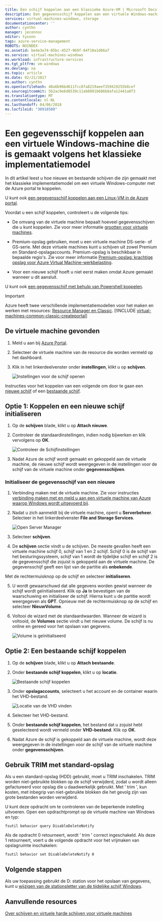 ```yaml
---
title: Een schijf koppelen aan een klassieke Azure-VM | Microsoft Docs
description: Een gegevensschijf koppelen aan een virtuele Windows-machine gemaakt met het klassieke implementatiemodel en het initialiseren.
services: virtual-machines-windows, storage
documentationcenter: ''
author: cynthn
manager: jeconnoc
editor: tysonn
tags: azure-service-management
ROBOTS: NOINDEX
ms.assetid: be4e3e74-05bc-4527-969f-84f10a1d66a7
ms.service: virtual-machines-windows
ms.workload: infrastructure-services
ms.tgt_pltfrm: vm-windows
ms.devlang: na
ms.topic: article
ms.date: 02/21/2017
ms.author: cynthn
ms.openlocfilehash: 48a6b96bd611fcc8fa8219aeef359419255b8cef
ms.sourcegitcommit: 5b2ac9e6d8539c11ab0891b686b8afa12441a8f3
ms.translationtype: MT
ms.contentlocale: nl-NL
ms.lasthandoff: 04/06/2018
ms.locfileid: "30918588"
---
```

# <a name="attach-a-data-disk-to-a-windows-virtual-machine-created-with-the-classic-deployment-model"></a>Een gegevensschijf koppelen aan een virtuele Windows-machine die is gemaakt volgens het klassieke implementatiemodel

In dit artikel leest u hoe nieuwe en bestaande schijven die zijn gemaakt met het klassieke implementatiemodel om een virtuele Windows-computer met de Azure portal te koppelen.



U kunt ook [een gegevensschijf koppelen aan een Linux-VM in de Azure portal](../../linux/attach-disk-portal.md).

Voordat u een schijf koppelen, controleert u de volgende tips:

* De omvang van de virtuele machine bepaalt hoeveel gegevensschijven die u kunt koppelen. Zie voor meer informatie [grootten voor virtuele machines](../../virtual-machines-windows-sizes.md?toc=%2fazure%2fvirtual-machines%2fwindows%2ftoc.json).

* Premium-opslag gebruiken, moet u een virtuele machine DS-serie- of GS-serie. Met deze virtuele machines kunt u schijven uit zowel Premium en Standard-opslagaccounts. Premium-opslag is beschikbaar in bepaalde regio's. Zie voor meer informatie [Premium-opslag: krachtige opslag voor Azure Virtual Machine-werkbelasting](../premium-storage.md?toc=%2fazure%2fvirtual-machines%2fwindows%2ftoc.json).

* Voor een nieuwe schijf hoeft u niet eerst maken omdat Azure gemaakt wanneer u dit aansluit.

U kunt ook [een gegevensschijf met behulp van Powershell koppelen](../../virtual-machines-windows-attach-disk-ps.md).

> [!IMPORTANT]
> Azure heeft twee verschillende implementatiemodellen voor het maken en werken met resources: [Resource Manager en Classic](../../../resource-manager-deployment-model.md).
> [!INCLUDE [virtual-machines-common-classic-createportal](../../../../includes/virtual-machines-classic-portal.md)]

## <a name="find-the-virtual-machine"></a>De virtuele machine gevonden
1. Meld u aan bij [Azure Portal](https://portal.azure.com/).
2. Selecteer de virtuele machine van de resource die worden vermeld op het dashboard.
3. Klik in het linkerdeelvenster onder **instellingen**, klikt u op **schijven**.

    ![Instellingen voor de schijf openen](./media/attach-disk/virtualmachinedisks.png)

Instructies voor het koppelen van een volgende om door te gaan een [nieuwe schijf](#option-1-attach-a-new-disk) of een [bestaande schijf](#option-2-attach-an-existing-disk).

## <a name="option-1-attach-and-initialize-a-new-disk"></a>Optie 1: Koppelen en een nieuwe schijf initialiseren

1. Op de **schijven** blade, klikt u op **Attach nieuwe**.
2. Controleer de standaardinstellingen, indien nodig bijwerken en klik vervolgens op **OK**.

   ![Controleer de Schijfinstellingen](./media/attach-disk/attach-new.png)

3. Nadat Azure de schijf wordt gemaakt en gekoppeld aan de virtuele machine, de nieuwe schijf wordt weergegeven in de instellingen voor de schijf van de virtuele machine onder **gegevensschijven**.

### <a name="initialize-a-new-data-disk"></a>Initialiseer de gegevensschijf van een nieuwe

1. Verbinding maken met de virtuele machine. Zie voor instructies [verbinding maken met en meld u aan een virtuele machine van Azure waarop Windows wordt uitgevoerd bij](../../virtual-machines-windows-connect-logon.md?toc=%2fazure%2fvirtual-machines%2fwindows%2ftoc.json).
2. Nadat u zich aanmeldt bij de virtuele machine, opent u **Serverbeheer**. Selecteer in het linkerdeelvenster **File and Storage Services**.

    ![Open Server Manager](../media/attach-disk-portal/fileandstorageservices.png)

3. Selecteer **schijven**.
4. De **schijven** sectie vindt u de schijven. De meeste gevallen heeft een virtuele machine schijf 0, schijf van 1 en 2 schijf. Schijf 0 is de schijf van het besturingssysteem, schijf van 1 wordt de tijdelijke schijf en schijf 2 is de gegevensschijf die zojuist is gekoppeld aan de virtuele machine. De gegevensschijf geeft een lijst van de partitie als **onbekende**.

 Met de rechtermuisknop op de schijf en selecteer **initialiseren**.

5. U wordt gewaarschuwd dat alle gegevens worden gewist wanneer de schijf wordt geïnitialiseerd. Klik op **Ja** te bevestigen van de waarschuwing en initialiseer de schijf. Hierna kunt u de partitie wordt weergegeven als **GPT**. Opnieuw met de rechtermuisknop op de schijf en selecteer **NieuwVolume**.

6. Voltooi de wizard met de standaardwaarden. Wanneer de wizard is voltooid, de **Volumes** sectie vindt u het nieuwe volume. De schijf is nu online en gereed voor het opslaan van gegevens.

    ![Volume is geïnitialiseerd](./media/attach-disk/newdiskafterinitialization.png)

## <a name="option-2-attach-an-existing-disk"></a>Optie 2: Een bestaande schijf koppelen
1. Op de **schijven** blade, klikt u op **Attach bestaande**.
2. Onder **bestaande schijf koppelen**, klikt u op **locatie**.

   ![Bestaande schijf koppelen](./media/attach-disk/attachexistingdisksettings.png)
3. Onder **opslagaccounts**, selecteert u het account en de container waarin het VHD-bestand.

   ![Locatie van de VHD vinden](./media/attach-disk/existdiskstorageaccountandcontainer.png)

4. Selecteer het VHD-bestand.
5. Onder **bestaande schijf koppelen**, het bestand dat u zojuist hebt geselecteerd wordt vermeld onder **VHD-bestand**. Klik op **OK**.
6. Nadat Azure de schijf is gekoppeld aan de virtuele machine, wordt deze weergegeven in de instellingen voor de schijf van de virtuele machine onder **gegevensschijven**.

## <a name="use-trim-with-standard-storage"></a>Gebruik TRIM met standard-opslag

Als u een standard-opslag (HDD) gebruikt, moet u TRIM inschakelen. TRIM worden niet-gebruikte blokken op de schijf verwijderd, zodat u wordt alleen gefactureerd voor opslag die u daadwerkelijk gebruikt. Met ' trim ', kun kosten, met inbegrip van niet-gebruikte blokken die het gevolg zijn van grote bestanden worden verwijderd.

U kunt deze opdracht om te controleren van de beperkende instelling uitvoeren. Open een opdrachtprompt op de virtuele machine van Windows en typ:

```
fsutil behavior query DisableDeleteNotify
```

Als de opdracht 0 retourneert, wordt ' trim ' correct ingeschakeld. Als deze 1 retourneert, voert u de volgende opdracht voor het vrijmaken van opslagruimte inschakelen:
```
fsutil behavior set DisableDeleteNotify 0
```

## <a name="next-steps"></a>Volgende stappen
Als uw toepassing gebruikt de D: station voor het opslaan van gegevens, kunt u [wijzigen van de stationsletter van de tijdelijke schijf Windows](../../virtual-machines-windows-change-drive-letter.md).

## <a name="additional-resources"></a>Aanvullende resources
[Over schijven en virtuele harde schijven voor virtuele machines](../../virtual-machines-linux-about-disks-vhds.md)

